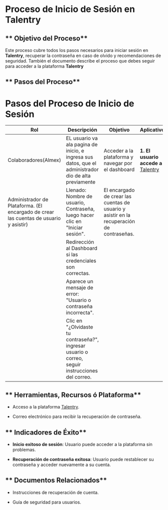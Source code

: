 # **Proceso de Inicio de Sesión en Talentry**

## ** Objetivo del Proceso**
Este proceso cubre todos los pasos necesarios para iniciar sesión en **Talentry**, recuperar la contraseña en caso de olvido y recomendaciones de seguridad.
También el documento describe el proceso que debes seguir para acceder a la plataforma **Talentry** 
## ** Pasos del Proceso**

# Pasos del Proceso de Inicio de Sesión

| **Rol**                                                                               | **Descripción**                                                                                       | Objetivo                                                                                  | **Aplicativo**                                                                  |
| ------------------------------------------------------------------------------------- | ----------------------------------------------------------------------------------------------------- | ----------------------------------------------------------------------------------------- | ------------------------------------------------------------------------------- |
| Colaboradores(Almex)                                                                  | EL usuario va ala pagina de inicio, e ingresa sus datos, que el administrador dio de alta previamente | Acceder a la plataforma y navegar por el dashboard                                        | **1. El usuario accede a** [Talentry](https://app.talentry.io/talentry/#/login) |
| Administrador de Plataforma. (El encargado de crear las cuentas de usuario y asistir) | Llenado: Nombre de usuario, Contraseña, luego hacer clic en "Iniciar sesión".                         | El encargado de crear las cuentas de usuario y asistir en la recuperación de contraseñas. |                                                                                 |
|                                                                                       | Redirección al Dashboard si las credenciales son correctas.                                           |                                                                                           |                                                                                 |
|                                                                                       | Aparece un mensaje de error: "Usuario o contraseña incorrecta".                                       |                                                                                           |                                                                                 |
|                                                                                       | Clic en "¿Olvidaste tu contraseña?", ingresar usuario o correo, seguir instrucciones del correo.      |                                                                                           |                                                                                 |


## ** Herramientas, Recursos ó Plataforma**

- Acceso a la plataforma [Talentry](https://app.talentry.io/talentry/#/login).
    
- Correo electrónico para recibir la recuperación de contraseña.
    


## ** Indicadores de Éxito**

- **Inicio exitoso de sesión**: Usuario puede acceder a la plataforma sin problemas.
    
- **Recuperación de contraseña exitosa**: Usuario puede restablecer su contraseña y acceder nuevamente a su cuenta.
    


## ** Documentos Relacionados**

- Instrucciones de recuperación de cuenta.
    
- Guía de seguridad para usuarios.
    
